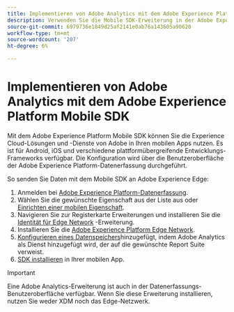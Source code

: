 ```yaml
---
title: Implementieren von Adobe Analytics mit dem Adobe Experience Platform Mobile SDK
description: Verwenden Sie die Mobile SDK-Erweiterung in der Adobe Experience Platform-Datenerfassung, um Daten an Adobe Analytics zu senden.
source-git-commit: 6979736e1849d25af2141e0ab76a143605a90620
workflow-type: tm+mt
source-wordcount: '207'
ht-degree: 6%

---
```



# Implementieren von Adobe Analytics mit dem Adobe Experience Platform Mobile SDK

Mit dem Adobe Experience Platform Mobile SDK können Sie die Experience Cloud-Lösungen und -Dienste von Adobe in Ihren mobilen Apps nutzen. Es ist für Android, iOS und verschiedene plattformübergreifende Entwicklungs-Frameworks verfügbar. Die Konfiguration wird über die Benutzeroberfläche der Adobe Experience Platform-Datenerfassung durchgeführt.

So senden Sie Daten mit dem Mobile SDK an Adobe Experience Edge:

1. Anmelden bei [Adobe Experience Platform-Datenerfassung](https://experience.adobe.com/data-collection).
2. Wählen Sie die gewünschte Eigenschaft aus der Liste aus oder [Einrichten einer mobilen Eigenschaft](https://aep-sdks.gitbook.io/docs/getting-started/create-a-mobile-property).
3. Navigieren Sie zur Registerkarte Erweiterungen und installieren Sie die [Identität für Edge Network](https://aep-sdks.gitbook.io/docs/foundation-extensions/identity-for-edge-network) -Erweiterung.
4. Installieren Sie die [Adobe Experience Platform Edge Network](https://aep-sdks.gitbook.io/docs/foundation-extensions/experience-platform-extension).
5. [Konfigurieren eines Datenspeichers](https://aep-sdks.gitbook.io/docs/getting-started/configure-datastreams)hinzugefügt, indem Adobe Analytics als Dienst hinzugefügt wird, der auf die gewünschte Report Suite verweist.
6. [SDK installieren](https://aep-sdks.gitbook.io/docs/getting-started/get-the-sdk) in Ihrer mobilen App.

>[!IMPORTANT]
>
>Eine Adobe Analytics-Erweiterung ist auch in der Datenerfassungs-Benutzeroberfläche verfügbar. Wenn Sie diese Erweiterung installieren, nutzen Sie weder XDM noch das Edge-Netzwerk.
